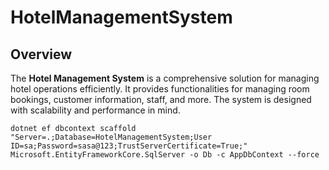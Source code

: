 
# HotelManagementSystem

## Overview 

The **Hotel Management System** is a comprehensive solution for managing hotel operations efficiently. It provides functionalities for managing room bookings, customer information, staff, and more. The system is designed with scalability and performance in mind.

    dotnet ef dbcontext scaffold "Server=.;Database=HotelManagementSystem;User ID=sa;Password=sasa@123;TrustServerCertificate=True;" Microsoft.EntityFrameworkCore.SqlServer -o Db -c AppDbContext --force
